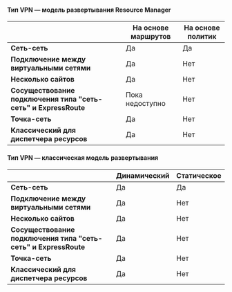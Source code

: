#### Тип VPN — модель развертывания Resource Manager

| | **На основе маршрутов** | **На основе политик** |
|-----------------------------------|--------------------|------------------|
| **Сеть-сеть** | Да | Да |
| **Подключение между виртуальными сетями** | Да | Нет |
| **Несколько сайтов** | Да | Нет |
| **Сосуществование подключения типа "сеть-сеть" и ExpressRoute** | Пока недоступно | Нет |
| **Точка-сеть** | Да | Нет |
| **Классический для диспетчера ресурсов** | Да | Нет |


#### Тип VPN — классическая модель развертывания


| | **Динамический** | **Статическое** |
|---------------------------------------------|--------------------|--------------|
| **Сеть-сеть** | Да | Да |
| **Подключение между виртуальными сетями** | Да | Нет |
| **Несколько сайтов** | Да | Нет |
| **Сосуществование подключения типа "сеть-сеть" и ExpressRoute** | Да | Нет |
| **Точка-сеть** | Да | Нет |
| **Классический для диспетчера ресурсов** | Да | Нет |

<!---HONumber=AcomDC_0406_2016-->
